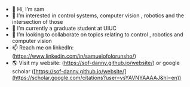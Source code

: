 - 👋 Hi, I’m sam
- 👀 I’m interested in control systems, computer vision , robotics and the intersection of those
- 🌱 I’m currently a graduate student at UIUC
- 💞️ I’m looking to collaborate on topics relating to control , robotics and computer vision
- 📫 Reach me on linkedIn: (https://www.linkedin.com/in/samuelofolorunsho/)
- 🌎 Visit my website: (https://sof-danny.github.io/website/) or google scholar ([https://sof-danny.github.io/website/](https://scholar.google.com/citations?user=vsYAVNYAAAAJ&hl=en))

<!---
sof-danny/sof-danny is a ✨ special ✨ repository because its `README.md` (this file) appears on your GitHub profile.
You can click the Preview link to take a look at your changes.
--->
